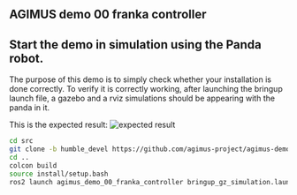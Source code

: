 AGIMUS demo 00 franka controller
--------------------------------

## Start the demo in simulation using the Panda robot.
The purpose of this demo is to simply check whether your installation is done correctly.
To verify it is correctly working, after launching the bringup launch file, a gazebo and a rviz simulations should be appearing with the panda in it.

This is the expected result:
![expected result](https://github.com/agimus-project/agimus-demos/blob/topic/mnaveau/demo00_readme/agimus_demo_00_franka_controller/doc/demo_00_result.png)
```bash
cd src
git clone -b humble_devel https://github.com/agimus-project/agimus-demos.git
cd ..
colcon build
source install/setup.bash
ros2 launch agimus_demo_00_franka_controller bringup_gz_simulation.launch.py
```